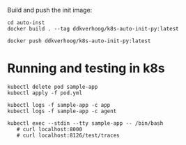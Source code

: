 Build and push the init image:

```
cd auto-inst
docker build . --tag ddkverhoog/k8s-auto-init-py:latest
```

```
docker push ddkverhoog/k8s-auto-init-py:latest
```


# Running and testing in k8s

```
kubectl delete pod sample-app
kubectl apply -f pod.yml

kubectl logs -f sample-app -c app
kubectl logs -f sample-app -c agent

kubectl exec --stdin --tty sample-app -- /bin/bash
   # curl localhost:8000
   # curl localhost:8126/test/traces
```

